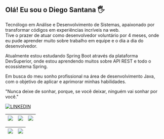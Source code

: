 
## Olá! Eu sou o Diego Santana 🖐

Tecnólogo em Análise e Desenvolvimento de Sistemas, apaixonado por transformar códigos em experiências incríveis na web.  
Tive o prazer de atuar como desenvolvedor voluntário por 4 meses, onde eu pude aprender muito sobre trabalho em equipe e o dia a dia do desenvolvedor.  
   
Atualmente estou estudando Spring Boot através da plataforma DevSuperior, onde estou aprendendo muitos sobre API REST e todo o ecossistema Spring.
  
Em busca do meu sonho profissional na área de desenvolvimento Java, com o objetivo de aplicar e aprimorar minhas habilidades.
  
"Nunca deixe de sonhar, porque, se você deixar, ninguém vai sonhar por você."




[![LINKEDIN](https://img.shields.io/badge/LinkedIn-0077B5?style=for-the-badge&logo=linkedin&logoColor=white)](https://www.linkedin.com/in/die-santana/)

| ![](http://github-profile-summary-cards.vercel.app/api/cards/stats?username=diesantana&theme=dracula) | ![](http://github-profile-summary-cards.vercel.app/api/cards/repos-per-language?username=diesantana&hide=Html&theme=dracula) | ![](http://github-profile-summary-cards.vercel.app/api/cards/most-commit-language?username=diesantana&theme=dracula) |
| :-: | :-: | :-: |

| ![](http://github-profile-summary-cards.vercel.app/api/cards/profile-details?username=diesantana&theme=dracula) | ![](https://github-readme-streak-stats.herokuapp.com/?user=diesantana&theme=dracula&hide_border=true&date_format=M%20j%5B%2C%20Y%5D&background=1A1B27&stroke=35AFA3&ring=BF91F3&fire=BF91F3&currStreakNum=BF91F3&sideNums=BF91F3&currStreakLabel=BF91F3&sideLabels=BF91F3&dates=35AFA3) |
| :-: | :-: |



